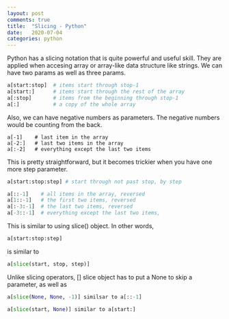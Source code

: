 ```yaml
---
layout: post
comments: true
title:  "Slicing - Python"
date:   2020-07-04
categories: python
---
```


Python has a slicing notation that is quite powerful and useful skill. They are applied when accesing array or array-like data structure like strings. We can have two params as well as three params.

```python
a[start:stop]  # items start through stop-1
a[start:]      # items start through the rest of the array
a[:stop]       # items from the beginning through stop-1
a[:]           # a copy of the whole array
```
Also, we can have negative numbers as parameters. The negative numbers would be counting from the back.

```
a[-1]    # last item in the array
a[-2:]   # last two items in the array
a[:-2]   # everything except the last two items
```

This is pretty straightforward, but it becomes trickier when you have one more step parameter.

```python
a[start:stop:step] # start through not past stop, by step

a[::-1]    # all items in the array, reversed
a[1::-1]   # the first two items, reversed
a[:-3:-1]  # the last two items, reversed
a[-3::-1]  # everything except the last two items,

```

This is similar to using slice() object. In other words,

```python
a[start:stop:step]
```

is similar to

```python
a[slice(start, stop, step)]
```

Unlike slicing operators, [] slice object has to put a None to skip a parameter, as well as 

```python
a[slice(None, None, -1)] similsar to a[::-1]

a[slice(start, None)] similar to a[start:]
```